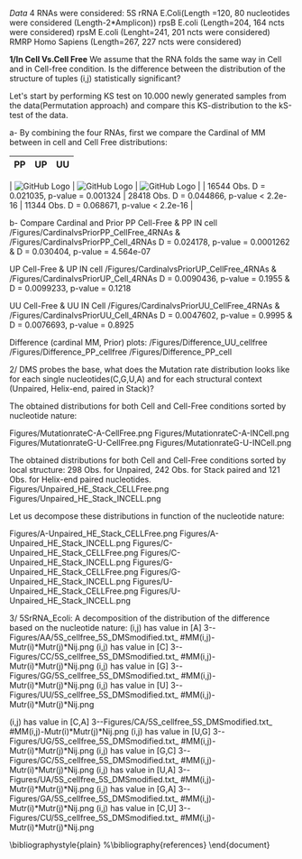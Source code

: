 
*Data*
4 RNAs were considered:
5S rRNA E.Coli(Length =120, 80 nucleotides were considered (Length-2*Amplicon))
rpsB E.coli (Length=204, 164 ncts were considered)
rpsM E.coli (Lenght=241, 201 ncts were considered)
RMRP Homo Sapiens (Length=267, 227 ncts were considered)

**1/In Cell Vs.Cell Free**
We assume that the RNA folds the same way in Cell and in Cell-free condition. Is the difference between the distribution of the structure of tuples (i,j) statistically significant?



Let's start by performing KS test on 10.000 newly generated samples from the data(Permutation approach) and compare this KS-distribution to the kS-test of the data.


a- By combining the four RNAs, first we compare the Cardinal of MM between in cell and Cell Free distributions:

| PP | UP | UU |
| :---         |     :---:      |          ---: |
| 
![GitHub Logo](https://github.com/afafbioinfo/BackupGatech/blob/master/April2nd2020/1-Figures/PP_Cell_CellFree_4RNAs.png)   | 
![GitHub Logo](https://github.com/afafbioinfo/BackupGatech/blob/master/April2nd2020/1-Figures/UP_Cell_CellFree_4RNAs.png)   | 
![GitHub Logo](https://github.com/afafbioinfo/BackupGatech/blob/master/April2nd2020/1-Figures/UU_Cell_CellFree_4RNAs.png)   |
| 16544 Obs. D = 0.021035, p-value = 0.001324    | 28418 Obs. D = 0.044866, p-value < 2.2e-16       | 11344 Obs. D = 0.068671, p-value < 2.2e-16   |

b- Compare Cardinal and Prior
PP Cell-Free & PP IN cell
/Figures/CardinalvsPriorPP_CellFree_4RNAs & /Figures/CardinalvsPriorPP_Cell_4RNAs
D = 0.024178, p-value = 0.0001262 & D = 0.030404, p-value = 4.564e-07


UP Cell-Free  & UP IN cell
/Figures/CardinalvsPriorUP_CellFree_4RNAs & /Figures/CardinalvsPriorUP_Cell_4RNAs
D = 0.0090436, p-value = 0.1955 & D = 0.0099233, p-value = 0.1218



UU Cell-Free & UU IN Cell
/Figures/CardinalvsPriorUU_CellFree_4RNAs & /Figures/CardinalvsPriorUU_Cell_4RNAs
D = 0.0047602, p-value = 0.9995 & D = 0.0076693, p-value = 0.8925


Difference (cardinal MM, Prior) plots:
/Figures/Difference_UU_cellfree
/Figures/Difference_PP_cellfree
/Figures/Difference_PP_cell


2/ DMS probes the base, what does the Mutation rate distribution looks like for each single nucleotides(C,G,U,A) and for each structural context (Unpaired, Helix-end, paired in Stack)?

The obtained distributions for both Cell and Cell-Free conditions sorted by nucleotide nature:

Figures/MutationrateC-A-CellFree.png
Figures/MutationrateC-A-INCell.png
Figures/MutationrateG-U-CellFree.png
Figures/MutationrateG-U-INCell.png

The obtained distributions for both Cell and Cell-Free conditions sorted by local structure:
298 Obs. for Unpaired, 242 Obs. for Stack paired and 121 Obs. for Helix-end paired nucleotides.
Figures/Unpaired_HE_Stack_CELLFree.png
Figures/Unpaired_HE_Stack_INCELL.png

Let us decompose these distributions in function of the nucleotide nature:

Figures/A-Unpaired_HE_Stack_CELLFree.png
Figures/A-Unpaired_HE_Stack_INCELL.png
Figures/C-Unpaired_HE_Stack_CELLFree.png
Figures/C-Unpaired_HE_Stack_INCELL.png
Figures/G-Unpaired_HE_Stack_CELLFree.png
Figures/G-Unpaired_HE_Stack_INCELL.png
Figures/U-Unpaired_HE_Stack_CELLFree.png
Figures/U-Unpaired_HE_Stack_INCELL.png

3/ 5SrRNA_Ecoli:
A decomposition of the distribution of the difference based on the nucleotide nature:
(i,j) has value in [A]
3--Figures/AA/5S_cellfree_5S_DMSmodified.txt_ #MM(i,j)-Mutr(i)*Mutr(j)*Nij.png
(i,j) has value in [C]
3--Figures/CC/5S_cellfree_5S_DMSmodified.txt_ #MM(i,j)-Mutr(i)*Mutr(j)*Nij.png
(i,j) has value in [G]
3--Figures/GG/5S_cellfree_5S_DMSmodified.txt_ #MM(i,j)-Mutr(i)*Mutr(j)*Nij.png
(i,j) has value in [U]
3--Figures/UU/5S_cellfree_5S_DMSmodified.txt_ #MM(i,j)-Mutr(i)*Mutr(j)*Nij.png


(i,j) has value in [C,A]
3--Figures/CA/5S_cellfree_5S_DMSmodified.txt_ #MM(i,j)-Mutr(i)*Mutr(j)*Nij.png
(i,j) has value in [U,G]
3--Figures/UG/5S_cellfree_5S_DMSmodified.txt_ #MM(i,j)-Mutr(i)*Mutr(j)*Nij.png
(i,j) has value in [G,C]
3--Figures/GC/5S_cellfree_5S_DMSmodified.txt_ #MM(i,j)-Mutr(i)*Mutr(j)*Nij.png
(i,j) has value in [U,A]
3--Figures/UA/5S_cellfree_5S_DMSmodified.txt_ #MM(i,j)-Mutr(i)*Mutr(j)*Nij.png
(i,j) has value in [G,A]
3--Figures/GA/5S_cellfree_5S_DMSmodified.txt_ #MM(i,j)-Mutr(i)*Mutr(j)*Nij.png
(i,j) has value in [C,U]
3--Figures/CU/5S_cellfree_5S_DMSmodified.txt_ #MM(i,j)-Mutr(i)*Mutr(j)*Nij.png




\bibliographystyle{plain}
%\bibliography{references}
\end{document}
